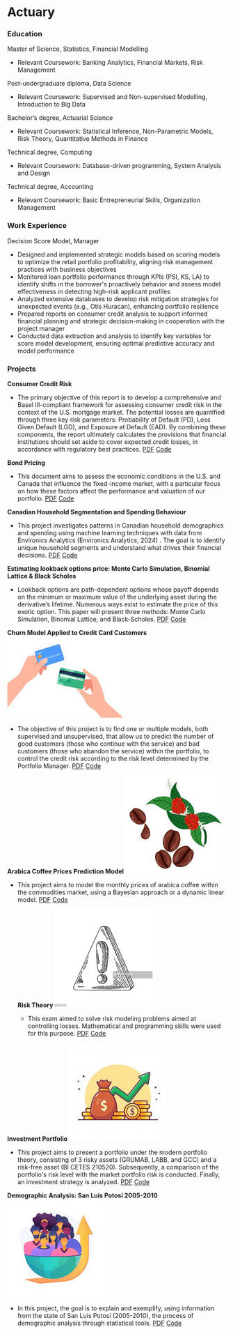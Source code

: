# Actuary

### Education 

Master of Science, Statistics, Financial Modelling
- Relevant Coursework: Banking Analytics, Financial Markets, Risk Management

Post-undergraduate diploma, Data Science 
- Relevant Coursework: Supervised and Non-supervised Modelling, Introduction to Big Data

Bachelor’s degree, Actuarial Science 
- Relevant Coursework: Statistical Inference, Non-Parametric Models, Risk Theory, Quantitative Methods in Finance

Technical degree, Computing 
- Relevant Coursework: Database-driven programming, System Analysis and Design

Technical degree, Accounting
- Relevant Coursework: Basic Entrepreneurial Skills, Organization Management

  
### Work Experience
Decision Score Model, Manager
- Designed and implemented strategic models based on scoring models to optimize the retail portfolio profitability, aligning risk management practices with business objectives
- Monitored loan portfolio performance through KPIs (PSI, KS, LA) to identify shifts in the borrower's proactively behavior and assess model effectiveness in detecting high-risk applicant profiles
- Analyzed extensive databases to develop risk mitigation strategies for unexpected events (e.g., Otis Huracan), enhancing portfolio resilience
- Prepared reports on consumer credit analysis to support informed financial planning and strategic decision-making in cooperation with the project manager
- Conducted data extraction and analysis to identify key variables for score model development, ensuring optimal predictive accuracy and model performance


### Projects 
**Consumer Credit Risk**
- The primary objective of this report is to develop a comprehensive and Basel III-compliant framework for assessing consumer credit risk in the context of the U.S. mortgage market. The potential losses are quantified through three key risk parameters: Probability of Default (PD), Loss Given Default (LGD), and Exposure at Default (EAD). By combining these components, the report ultimately calculates the provisions that financial institutions should set aside to cover expected credit losses, in accordance with regulatory best practices.
  [PDF](https://drive.google.com/file/d/18BwtmVZTp03E3b3EllcYr52xBLKtAdas/view?usp=drive_link)
  [Code](https://drive.google.com/file/d/1Pc5hq1a-HeIAuwmAtRHPej0PiFlRFcsE/view?usp=drive_link)

**Bond Pricing**
- This document aims to assess the economic conditions in the U.S. and Canada that influence the fixed-income market, with a particular focus on how these factors affect the performance and valuation of our portfolio.
  [PDF](https://drive.google.com/file/d/18BwtmVZTp03E3b3EllcYr52xBLKtAdas/view?usp=sharing)
  [Code](https://drive.google.com/file/d/1c_-PwGYfoaX544YWoDBWEcorB-ByPglf/view?usp=drive_link)

**Canadian Household Segmentation and Spending Behaviour**
- This project investigates patterns in Canadian household demographics and spending using machine learning techniques with data from Environics Analytics (Environics Analytics, 2024) . The goal is to identify unique household segments and understand what drives their financial decisions.
  [PDF](https://drive.google.com/file/d/1PuNpT8bwCS9BoICl50sHD-nnb2DDmOvf/view?usp=drive_link)
  [Code](https://drive.google.com/file/d/11Kq2nUxxQdqlAV7MPYuuIw3HkbG9s0Q8/view?usp=drive_link)
  
**Estimating lookback options price: Monte Carlo Simulation, Binomial Lattice & Black Scholes**
- Lookback options are path-dependent options whose payoff depends on the minimum or maximum value of the underlying asset during the derivative’s lifetime. Numerous ways exist to estimate the price of this exotic option. This paper will present three methods: Monte Carlo Simulation, Binomial Lattice, and Black-Scholes.
  [PDF](https://drive.google.com/file/d/1AVXiR1d-Sc3Qe-ITTNtslhcm-GW-Cofj/view?usp=sharing)
  [Code](https://drive.google.com/file/d/1b_VyVHXpH5TKgvFB2iV12DPyNLSxCGEg/view?usp=sharing)
  
**Churn Model Applied to Credit Card Customers**
![CC](/assets/credit_card.jpeg)
- The objective of this project is to find one or multiple models, both supervised and unsupervised, that allow us to predict the number of good customers (those who continue with the service) and bad customers (those who abandon the service) within the portfolio, to control the credit risk according to the risk level determined by the Portfolio Manager.
  [PDF](https://drive.google.com/file/d/1j-cmg0DwZNtVXVtsf8A7Ij41mBEAY8Il/view?usp=sharing)
  [Code](https://drive.google.com/file/d/14bzIaSIMtOY83zZp8e5AYTK67XohNwlj/view?usp=sharing)

**Arabica Coffee Prices Prediction Model**
![Coffee](/assets/coffee.jpeg)
- This project aims to model the monthly prices of arabica coffee within the commodities market, using a Bayesian approach or a dynamic linear model.
  [PDF](https://drive.google.com/file/d/1JfjFcUG3Z6GnfUzbXteq3b8dikP68BKt/view?usp=share_link)
  [Code](https://drive.google.com/file/d/184f3Jvtp8uj7nMosJC1D76s3GRtXeTY8/view?usp=share_link)

  **Risk Theory**
  ![Risk](/assets/risk.png)
  - This exam aimed to solve risk modeling problems aimed at controlling losses. Mathematical and programming skills were used for this purpose.
  [PDF](https://drive.google.com/file/d/1qvNGLfRZped0outJ_acsGoTcnQxzV0mu/view?usp=sharing)
  [Code](https://drive.google.com/file/d/19iQjfS48RG2zlFyyjyTH8TP23tZ_xgXD/view?usp=share_link)

**Investment Portfolio**
![Finance](/assets/finance.jpeg)
-  This project aims to present a portfolio under the modern portfolio theory, consisting of 3 risky assets (GRUMAB, LABB, and GCC) and a risk-free asset (BI CETES 210520). Subsequently, a comparison of the portfolio's risk level with the market portfolio risk is conducted. Finally, an investment strategy is analyzed.
  [PDF](https://drive.google.com/file/d/1rk02iwIVo7I5VZ-sOAc0tCATo5eyG1w2/view?usp=sharing)
  [Code](https://drive.google.com/file/d/1Iil0UQjteJIVQhJsqOVZ81NrOqNEsEcg/view?usp=share_link)

**Demographic Analysis: San Luis Potosí 2005-2010**
![demography](/assets/demography.jpeg)
  - In this project, the goal is to explain and exemplify, using information from the state of San Luis Potosí (2005-2010), the process of demographic analysis through statistical tools.
[PDF](https://drive.google.com/file/d/16k7lsqjm2J-QK1CjQgufUtYZ_V6Utgps/view?usp=sharing)
[Code](https://drive.google.com/file/d/1tJgqavXGoAkCXFi9RtOVqp7GsBu9zrIE/view?usp=share_link)
